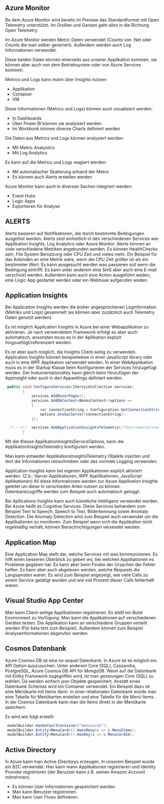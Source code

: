 

## Azure Monitor
Be dem Azure Monitor wird bereits im Preview das Standardformat mit Open Telemetry unterstützt.
Im Großen und Ganzen geht alles in die Richtung Open Telemetry.

Im Azure Monitor werden Metric Daten verwendet (Counts von .Net oder Counts die man selber generiert).
Außerdem werden auch Log Informationen verwendet.

Diese beiden Daten können einerseits aus unserer Applikation kommen, sie können aber auch von dem Betriebsystem oder von Azure Services kommen.

Metrics und Logs kann mann über Insights nutzen:
* Applikation		
* Container
* VM

Diese Informationen (Metrics und Logs) können auch visualisiert werden:
* In Dashboards
* Über Power BI können sie analysiert werden
* Im Workbook können diverse Charts definiert werden

Die Daten aus Metrics und Logs können analysiert werden:
* Mit Metric Analystics
* Mit Log Analytics

Es kann auf die Metrics und Logs reagiert werden:
* Mit automatischer Skalierung anhand der Metric
* Es können auch Alerts erstellen werden

Azure Monitor kann auch in diversen Sachen integriert werden:
* Event Hubs
* Logic Apps
* Exportieren für Analyse
	
## ALERTS
Alerts basieren auf Notifikationen, die durch bestimmte Bedingungen ausgelöst werden. 
Alerts sind einheitlich in den verschiedenen Services wie Applikation Insights, Log Analytics oder Azure Monitor. 
Alerts können an viele verschiedene Metriken angebunden werden. 
Es können HealthChecks sein, File System Benutzung oder CPU Zeit und vieles mehr. 
Ein Beispiel für das Anbinden an eine Metrik wäre, wenn die CPU Zeit größer ist als ein bestimmter Wert. 
Es kann ausgesucht werden was passieren soll wenn die Bedingung eintrifft. Es kann unter anderem eine SmS aber auch eine E-mail verschickt werden. 
Außerdem kann auch eine Action ausgeführt weden, eine Logic App gestartet werden oder ein Webhook aufgerufen weden. 

## Application Insights
Bei Application Insights werden die bisher angesprochenen Loginformation (Metriks und Logs) gesammelt (es können aber zuzätzlich auch Telemetry Daten genutzt werden).

Es ist möglich Application Insights in Azure bei einer Webapplikation zu aktivieren.
Je nach verwendetem Framework erfolgt es aber auch automatisch, ansonsten muss es in der Apllikation explizit hingzuefügt/referenziert werden.

Es ist aber auch möglich, die Insights Client-seitig zu verwenden.
Application Insights können beispielweise in einer JavaScript library oder auch in eine WPF Applikation verwendet werden.
In einer WebApplikation muss es in der Startup Klasse beim Konfigurieren der Services hinzugefügt werden.
Der InstumentationsKey kann gleich beim Hinzufügen der Appinsight oder auch in den Appsettings definiert werden.
```C#
 public void ConfigureServices(IServiceCollection services)
        {
            services.AddRazorPages();
            services.AddDbContext<BooksContext>(options =>
            {
                var connectionString = Configuration.GetConnectionString("BooksConnection");
                options.UseSqlServer(connectionString);
            });

  /*--->*/  services.AddApplicationInsightsTelemetry(/*InstrumentationKey*/); /*<---*/
        }
```	
Mit der Klasse ApplikationInsightsServiceOptions, kann die ApplikationInsightsTelemetry konfiguriert werden.

Man kann entweder ApplikationsInsightsTelemetry Objekte injecten und dort die Informationen reinschreiben oder das normale Logging verwenden.


Application Insights kann bei eigenen Applikationen explizit aktiviert werden. (Z.b.: Server Applikationen, WPF Appllikationen, JavaScript Apllikationen)
All diese Informationen werden zur Azure Applikation Insights geleitet um diese in verschieden Arten nutzen zu können.
Datenbankzugriffe werden zum Beispiel auch automatisch geloggt.

Bei Apllications Insights kann auch künstliche Intelligenz verwendet werden.
Bei Azure heißt es Cognitive Services.
Diese Services behandeln zum Beispiel Text to Speech, Speech to Text, Bilderkennung sowie Anomaly Detection.
Die Anomaly Detection wird zum Beispiel auch verwendet um die Applikationen zu monitoren.
Zum Beispiel wenn sich die Applikation nicht regelmäßig verhält, können Benachrichtigungen versendet werden.

## Application Map

Eine Application Map stellt dar, welche Services mit was kommunizieren.
Es hilft einen besseren Überblick zu geben wo, bei welchen Applikationen es Probleme gegeben hat.
Es kann aber beim Finden der Ursachen der Fehler helfen.
Es kann aber auch abgelesen werden, welche Requests die Langsamsten waren.
Es wird zum Beispiel angezeigt, wie viele Calls zu einem Service getätigt wurden und wie viel Prozent dieser Calls fehlerhaft waren.


## Visual Studio App Center

Man kann Client-seitige Applikationen registrieren.
Es stellt ein Build Environment zu Verfügung.
Man kann die Applikationen auf verschiedenen Geräten testen.
Die Applikation kann an verschiedene Gruppen verteilt werden (Für beta test zum Beispiel).
Außerdem können zum Beispiel Analyseinformationen abgerufen werden.




## Cosmos Datenbank
Azure Cosmos DB ist eine no sequel Datenbank.
In Azure ist es möglich ein API Option auszusuchen. Unter anderem Core (SQL), Cassandra, PostgreSQL, Azure Cosmos DB API für MongoDB.
Wenn auf die Datenbank mit Entity Framework zugegriffen wird, ist man gezwungen Core (SQL) zu wählen. Da werden einfach json Objekte gespeichert.
Anstatt eines Datenbank Schemas wird ein Container verwendet.
Ein Beispiel dazu ist eine Menükarte mit Items darin.
In einer relationalen Datenbank würde man eine Tabelle für Menükarten erstellen und eine Tabelle für die Menü Items.
In der Cosmos Datenbank kann man die Items direkt in der Menükarte speichern.

Es wird wie folgt erstellt:
```C#
 modelBuilder.HasDefaultContainer("menucards"); 
 modelBuilder.Entity<MenuCard>().OwnsMany(c => c.MenuItems); 
 modelBuilder.Entity<MenuCard>().HasKey(c => c.MenuCardId);
```

## Active Directory
In Azure kann man Active Directorys erzeugen.
In unserem Beispiel wurde ein B2C verwendet.
Hier kann mann Applikationen registrieren und Identity Provider registrieren (der Benutzer kann z.B. seinen Amazon Account mitnehmen).
* Es können User Informationen gespeichert werden.
* Man kann Benutzer registrieren.
* Man kann User Flows definieren.
